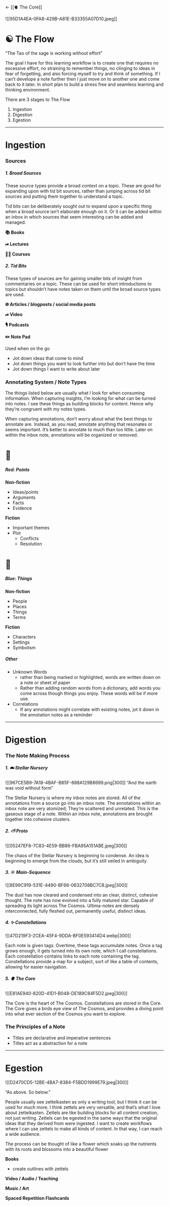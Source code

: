 <- [[🫀 The Core]]

![[95D1A4EA-0FA8-429B-A81E-B33355A07D10.jpeg]]

# ☯️ The Flow

“The Tao of the sage is working without effort”

The goal I have for this learning workflow is to create one that requires no excessive effort, no straining to remember things, no clinging to ideas in fear of forgetting, and also forcing myself to try and think of something. If I can’t develope a note further then I just move on to another one and come back to it later. In short plan to build a stress free and seamless learning and thinking environment.

There are 3 stages to The Flow

1. Ingestion
2. Digestion
3. Egestion

___

# Ingestion

### Sources

##### 1. Broad Sources

These source types provide a broad context on a topic. These are good for expanding upon with tid bit sources, rather than jumping across tid bit sources and putting them together to understand a topic.

Tid bits can be deliberately sought out to expand upon a specific thing when a broad source isn’t elaborate enough on it. Or  it can be added within an inbox in which sources that seem interesting can be added and managed.

**📚 Books**

**⏯ Lectures**

**👨‍🏫 Courses**

##### 2. Tid Bits

These types of sources are for gaining smaller bits of insight from commentaries on a topic. These can be used for short introductions to topics but shouldn’t have notes taken on them until the broad source types are used.

**🌐 Articles / blogposts / social media posts**


**⏯ Video**

**🎙 Podcasts**

**✏️ Note Pad**

Used when on the go

- Jot down ideas that come to mind
- Jot down things you want to look further into but don’t have the time
- Jot down things I want to write about later

### Annotating System / Note Types
The things listed below are usually what I look for when consuming information. When capturing insights, I’m looking for what can be turned into notes.  I see these things as building blocks for content. Hence why they’re congruent with my notes types.

When capturing annotations, don’t worry about what the best things to annotate are. Instead, as you read, annotate anything that resonates or seems important. It’s better to annotate to much than too little. Later on within the inbox note, annotations will be organized or removed.

# 🔴
##### Red: Points

**Non-fiction**
- Ideas/points
- Arguments
- Facts
- Evidence

**Fiction**
- Important themes
- Plot
	- Conflicts
	- Resolution

# 🔵
##### Blue: Things

**Non-fiction**
- People
- Places
- Things
- Terms

**Fiction**
- Characters
- Settings
- Symbolism

##### Other
- Unknown Words
	- rather than being marked or highlighted, words are written down on a note or sheet of paper
	- Rather than adding random words from a dictionary, add words you come across though things you enjoy. These words will be if more use.
- Correlations
	- If any annotations might correlate with existing notes, jot it down in the annotation notes as a reminder
___

# Digestion 
### The Note Making Process

##### 1. ☁️ Stellar Nursery

![[967CE5B9-7A18-4BAF-B85F-888A129B8699.png|300]]
“And the earth was void without form”

The Stellar Nursery is where my inbox notes are stored. All of the annotations from a source go into an  inbox note. The annotations within an inbox note are very atomized; They’re scattered and unrelated. This is the gaseous stage of a note. Within an inbox note, annotations are brought together into cohesive clusters. 

##### 2. ⛅️ Proto

![[05247EF8-7C83-4E59-BB86-FBA95A151ABE.jpeg|300]]

The chaos of the Stellar Nursery is beginning to condense. An idea is beginning to emerge from the clouds, but it’s still veiled in ambiguity.

##### 3. ☀️ Main-Sequence

![[8E99C919-531E-4490-BF66-0632708BC7C8.jpeg|300]]

The dust has now cleared and condensed into an clear, distinct, cohesive thought. The note has now evolved into a fully matured star. Capable of spreading its light across The Cosmos. Ultima-notes are densely interconnected, fully fleshed out, permanently useful, distinct ideas.

##### 4. ✨ Constellations 

![[47D219F3-2CEA-45F4-9DDA-BF0E593414D4.webp|300]]

Each note is given tags. Overtime, these tags accumulate notes. Once a tag grows enough, it gets turned into its own note, which I call constellations. Each constellation contains links to each note containing the tag. Constellations provide a map for a subject, sort of like a table of contents, allowing for easier navigation.

##### 5. 🫀 The Core

![[E81AE940-820D-41D1-B048-DE189C84F5D2.jpeg|300]]

The Core is the heart of The Cosmos. Constellations are stored in the Core. The Core gives a birds eye view of The Cosmos, and provides a diving point into what ever section of the Cosmos you want to explore.

### The Principles of a Note
- Titles are declarative and imperative sentences
- Titles act as a abstraction for a note

___

# Egestion

![[D2470CD5-12BE-4BA7-8384-F5BDD1999E79.jpeg|300]]

“As above. So below.”

People usually see zettelkasten as only a writing tool, but I think it can be used for much more. I think zettels are very versatile, and that’s what I love about zettelkasten. Zettels are like building blocks for all content creation, not just writing. Zettels can be egested in the same ways that the original ideas that they derived from were ingested.  I want to create workflows where I can use zettels to make all kinds of content. In that way, I can reach a wide audience.

The process can be thought of like a flower which soaks up the nutrients with its roots and blossoms into a beautiful flower

**Books**
- create outlines with zettels

**Video / Audio / Teaching**

**Music / Art**

**Spaced Repetition Flashcards**




